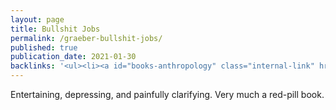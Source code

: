 ```yaml
---
layout: page
title: Bullshit Jobs
permalink: /graeber-bullshit-jobs/
published: true
publication_date: 2021-01-30
backlinks: '<ul><li><a id="books-anthropology" class="internal-link" href="/books-anthropology/">Anthropology</a></li><li><a id="books-economics" class="internal-link" href="/books-economics/">Economics</a></li><li><a id="books-nonfiction" class="internal-link" href="/books-nonfiction/">Nonfiction</a></li><li><a id="books-published-in-2018" class="internal-link" href="/books-published-in-2018/">Published in 2018</a></li><li><a id="books-read-in-2021" class="internal-link" href="/books-read-in-2021/">Read in 2021</a></li><li><a id="graeber-debt" class="internal-link" href="/graeber-debt/">Debt</a></li></ul>'
---
```


Entertaining, depressing, and painfully clarifying. Very much a red-pill book.